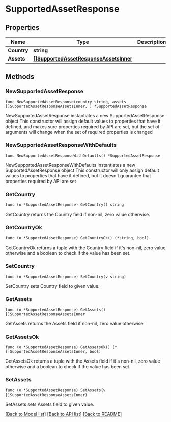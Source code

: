 # SupportedAssetResponse

## Properties

Name | Type | Description | Notes
------------ | ------------- | ------------- | -------------
**Country** | **string** |  | 
**Assets** | [**[]SupportedAssetResponseAssetsInner**](SupportedAssetResponseAssetsInner.md) |  | 

## Methods

### NewSupportedAssetResponse

`func NewSupportedAssetResponse(country string, assets []SupportedAssetResponseAssetsInner, ) *SupportedAssetResponse`

NewSupportedAssetResponse instantiates a new SupportedAssetResponse object
This constructor will assign default values to properties that have it defined,
and makes sure properties required by API are set, but the set of arguments
will change when the set of required properties is changed

### NewSupportedAssetResponseWithDefaults

`func NewSupportedAssetResponseWithDefaults() *SupportedAssetResponse`

NewSupportedAssetResponseWithDefaults instantiates a new SupportedAssetResponse object
This constructor will only assign default values to properties that have it defined,
but it doesn't guarantee that properties required by API are set

### GetCountry

`func (o *SupportedAssetResponse) GetCountry() string`

GetCountry returns the Country field if non-nil, zero value otherwise.

### GetCountryOk

`func (o *SupportedAssetResponse) GetCountryOk() (*string, bool)`

GetCountryOk returns a tuple with the Country field if it's non-nil, zero value otherwise
and a boolean to check if the value has been set.

### SetCountry

`func (o *SupportedAssetResponse) SetCountry(v string)`

SetCountry sets Country field to given value.


### GetAssets

`func (o *SupportedAssetResponse) GetAssets() []SupportedAssetResponseAssetsInner`

GetAssets returns the Assets field if non-nil, zero value otherwise.

### GetAssetsOk

`func (o *SupportedAssetResponse) GetAssetsOk() (*[]SupportedAssetResponseAssetsInner, bool)`

GetAssetsOk returns a tuple with the Assets field if it's non-nil, zero value otherwise
and a boolean to check if the value has been set.

### SetAssets

`func (o *SupportedAssetResponse) SetAssets(v []SupportedAssetResponseAssetsInner)`

SetAssets sets Assets field to given value.



[[Back to Model list]](../README.md#documentation-for-models) [[Back to API list]](../README.md#documentation-for-api-endpoints) [[Back to README]](../README.md)


